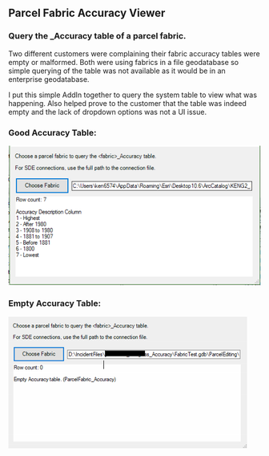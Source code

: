 ## Parcel Fabric Accuracy Viewer

### Query the <fabric>_Accuracy table of a parcel fabric.

Two different customers were complaining their fabric accuracy tables were empty or malformed.  Both were using fabrics in a file geodatabase so simple querying of the table was not available as it would be in an enterprise geodatabase.

I put this simple AddIn together to query the system table to view what was happening.  Also helped prove to the customer that the table was indeed empty and the lack of dropdown options was not a UI issue.

### Good Accuracy Table:
![Alt text](images/good_accuracy.png?raw=true "Optional Title")

### Empty Accuracy Table:
![Alt text](images/empty_accuracy.png?raw=true "Optional Title")